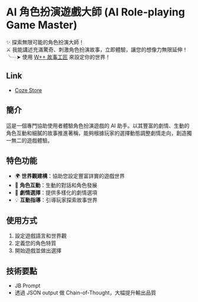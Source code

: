 # AI 角色扮演遊戲大師 (AI Role-playing Game Master)

✨ 探索無限可能的角色扮演大師！  
⚔️ 我能講述充滿驚奇、刺激角色扮演故事，立即體驗，讓您的想像力無限延伸！  
╰┈➤ 使用 [W++ 故事工匠](https://www.coze.com/s/Zs8kqFmLE/) 來設定你的世界！

## Link

- [Coze Store](https://www.coze.com/s/Zs8DPyGYY/)

## 簡介

這是一個專門協助使用者體驗角色扮演遊戲的 AI 助手。以其豐富的劇情、生動的角色互動和細膩的故事推進著稱，能夠根據玩家的選擇動態調整劇情走向，創造獨一無二的遊戲體驗。

## 特色功能

- 🌍 **世界觀建構**：協助您設定豐富詳實的遊戲世界
- 👥 **角色互動**：生動的對話和角色發展
- 🎯 **劇情選擇**：提供多樣化的劇情選項
- 💡 **互動指導**：引導玩家探索故事世界

## 使用方式

1. 設定遊戲語言和世界觀
2. 定義您的角色特質
3. 開始遊戲並做出選擇

## 技術要點

- JB Prompt
- 透過 JSON output 做 Chain-of-Thought，大幅提升輸出品質
